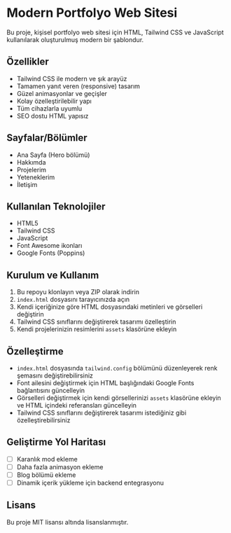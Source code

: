 # Modern Portfolyo Web Sitesi

Bu proje, kişisel portfolyo web sitesi için HTML, Tailwind CSS ve JavaScript kullanılarak oluşturulmuş modern bir şablondur.

## Özellikler

- Tailwind CSS ile modern ve şık arayüz
- Tamamen yanıt veren (responsive) tasarım
- Güzel animasyonlar ve geçişler
- Kolay özelleştirilebilir yapı
- Tüm cihazlarla uyumlu
- SEO dostu HTML yapısız
## Sayfalar/Bölümler

- Ana Sayfa (Hero bölümü)
- Hakkımda
- Projelerim
- Yeteneklerim
- İletişim

## Kullanılan Teknolojiler

- HTML5
- Tailwind CSS
- JavaScript
- Font Awesome ikonları
- Google Fonts (Poppins)

## Kurulum ve Kullanım

1. Bu repoyu klonlayın veya ZIP olarak indirin
2. `index.html` dosyasını tarayıcınızda açın
3. Kendi içeriğinize göre HTML dosyasındaki metinleri ve görselleri değiştirin
4. Tailwind CSS sınıflarını değiştirerek tasarımı özelleştirin
5. Kendi projelerinizin resimlerini `assets` klasörüne ekleyin

## Özelleştirme

- `index.html` dosyasında `tailwind.config` bölümünü düzenleyerek renk şemasını değiştirebilirsiniz
- Font ailesini değiştirmek için HTML başlığındaki Google Fonts bağlantısını güncelleyin
- Görselleri değiştirmek için kendi görsellerinizi `assets` klasörüne ekleyin ve HTML içindeki referansları güncelleyin
- Tailwind CSS sınıflarını değiştirerek tasarımı istediğiniz gibi özelleştirebilirsiniz

## Geliştirme Yol Haritası

- [ ] Karanlık mod ekleme
- [ ] Daha fazla animasyon ekleme
- [ ] Blog bölümü ekleme
- [ ] Dinamik içerik yükleme için backend entegrasyonu

## Lisans

Bu proje MIT lisansı altında lisanslanmıştır. 